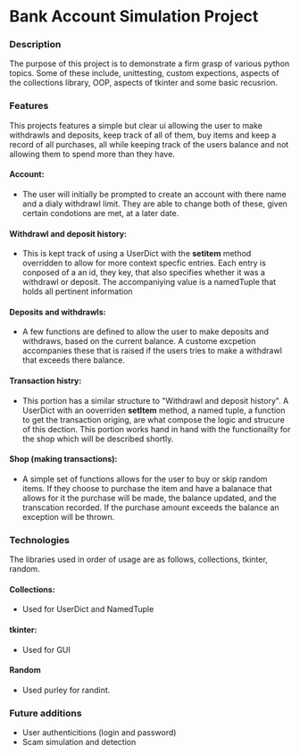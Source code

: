 # Bank Account Simulation Project

### Description
The purpose of this project is to demonstrate a firm grasp of various python topics. Some of these include, unittesting, custom expections, aspects of the collections library, OOP, aspects of tkinter and some basic recusrion.

### Features 
This projects features a simple but clear ui allowing the user to make withdrawls and deposits, keep track of all of them, buy items and keep a record of all purchases, all while keeping track of the users balance and not allowing them to spend more than they have.

#### Account:
- The user will initially be prompted to create an account with there name and a dialy withdrawl limit. They are able to change both of these, given certain condotions are met, at a later date.

#### Withdrawl and deposit history:
- This is kept track of using a UserDict with the __setitem__ method overridden to allow for more context specfic entries. Each entry is conposed of a an id, they key, that also specifies whether it was a withdrawl or deposit. The accompaniying value is a namedTuple that holds all pertinent information

#### Deposits and withdrawls:
- A few functions are defined to allow the user to make deposits and withdraws, based on the current balance. A custome excpetion accompanies these that is raised if the users tries to make a withdrawl that exceeds there balance.

#### Transaction histry:
- This portion has a similar structure to "Withdrawl and deposit history". A UserDict with an ooverriden __setItem__ method, a named tuple, a function to get the transaction origing, are what compose the logic and strucure of this dection. This portion works hand in hand with the functionailty for the shop which will be described shortly.

#### Shop (making transactions):
- A simple set of functions allows for the user to buy or skip random items. If they choose to purchase the item and have a balanace that allows for it the purchase will be made, the balance updated, and the transcation recorded. If the purchase amount exceeds the balance an exception will be thrown.

### Technologies
The libraries used in order of usage are as follows, collections, tkinter, random.

#### Collections:
- Used for UserDict and NamedTuple

#### tkinter:
- Used for GUI

#### Random
- Used purley for randint.


### Future additions
- User authenticitions (login and password)
- Scam simulation and detection
